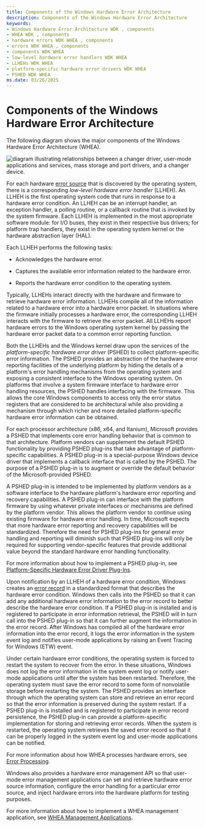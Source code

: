 ```yaml
---
title: Components of the Windows Hardware Error Architecture
description: Components of the Windows Hardware Error Architecture
keywords:
- Windows Hardware Error Architecture WDK , components
- WHEA WDK , components
- hardware errors WDK WHEA , components
- errors WDK WHEA , components
- components WDK WHEA
- low-level hardware error handlers WDK WHEA
- LLHEHs WDK WHEA
- platform-specific hardware error drivers WDK WHEA
- PSHED WDK WHEA
ms.date: 03/26/2025
---
```


# Components of the Windows Hardware Error Architecture


The following diagram shows the major components of the Windows Hardware Error Architecture (WHEA).

![diagram illustrating relationships between a changer driver, user-mode applications and services, mass storage and port drivers, and a changer device.](images/wheaarch.gif)

For each hardware [error source](hardware-errors-and-error-sources.md) that is discovered by the operating system, there is a corresponding *low-level hardware error handler* (LLHEH). An LLHEH is the first operating system code that runs in response to a hardware error condition. An LLHEH can be an interrupt handler, an exception handler, a polling routine, or a callback routine that is invoked by the system firmware. Each LLHEH is implemented in the most appropriate software module: for I/O buses, they exist in their respective bus drivers; for platform trap handlers, they exist in the operating system kernel or the hardware abstraction layer (HAL).

Each LLHEH performs the following tasks:

-   Acknowledges the hardware error.

-   Captures the available error information related to the hardware error.

-   Reports the hardware error condition to the operating system.

Typically, LLHEHs interact directly with the hardware and firmware to retrieve hardware error information. LLHEHs compile all of the information related to a hardware error into a hardware error packet. In situations where the firmware initially processes a hardware error, the corresponding LLHEH interacts with the firmware to retrieve the error packet. All LLHEHs report hardware errors to the Windows operating system kernel by passing the hardware error packet data to a common error reporting function.

Both the LLHEHs and the Windows kernel draw upon the services of the *platform-specific hardware error driver* (PSHED) to collect platform-specific error information. The PSHED provides an abstraction of the hardware error reporting facilities of the underlying platform by hiding the details of a platform's error handling mechanisms from the operating system and exposing a consistent interface to the Windows operating system. On platforms that involve a system firmware interface to hardware error handling resources, the PSHED handles interfacing with the firmware. This allows the core Windows components to access only the error status registers that are considered to be architectural while also providing a mechanism through which richer and more detailed platform-specific hardware error information can be obtained.

For each processor architecture (x86, x64, and Itanium), Microsoft provides a PSHED that implements core error handling behavior that is common to that architecture. Platform vendors can supplement the default PSHED functionality by providing PSHED plug-ins that take advantage of platform-specific capabilities. A PSHED plug-in is a special-purpose Windows device driver that implements a callback interface that is called by the PSHED. The purpose of a PSHED plug-in is to augment or override the default behavior of the Microsoft-provided PSHED.

A PSHED plug-in is intended to be implemented by platform vendors as a software interface to the hardware platform's hardware error reporting and recovery capabilities. A PSHED plug-in can interface with the platform firmware by using whatever private interfaces or mechanisms are defined by the platform vendor. This allows the platform vendor to continue using existing firmware for hardware error handling. In time, Microsoft expects that more hardware error reporting and recovery capabilities will be standardized. Therefore the need for PSHED plug-ins for general error handling and reporting will diminish such that PSHED plug-ins will only be required for supporting vendor-specific features that provide additional value beyond the standard hardware error handling functionality.

For more information about how to implement a PSHED plug-in, see [Platform-Specific Hardware Error Driver Plug-Ins](platform-specific-hardware-error-driver-plug-ins2.md).

Upon notification by an LLHEH of a hardware error condition, Windows creates an [error record](error-records.md) in a standardized format that describes the hardware error condition. Windows then calls into the PSHED so that it can add any additional hardware error information to the error record to better describe the hardware error condition. If a PSHED plug-in is installed and is registered to participate in error information retrieval, the PSHED will in turn call into the PSHED plug-in so that it can further augment the information in the error record. After Windows has compiled all of the hardware error information into the error record, it logs the error information in the system event log and notifies user-mode applications by raising an Event Tracing for Windows (ETW) event.

Under certain hardware error conditions, the operating system is forced to restart the system to recover from the error. In these situations, Windows does not log the error information in the system event log or notify user-mode applications until after the system has been restarted. Therefore, the operating system must save the error record to some form of nonvolatile storage before restarting the system. The PSHED provides an interface through which the operating system can store and retrieve an error record so that the error information is preserved during the system restart. If a PSHED plug-in is installed and is registered to participate in error record persistence, the PSHED plug-in can provide a platform-specific implementation for storing and retrieving error records. When the system is restarted, the operating system retrieves the saved error record so that it can be properly logged in the system event log and user-mode applications can be notified.

For more information about how WHEA processes hardware errors, see [Error Processing](error-processing.md).

Windows also provides a hardware error management API so that user-mode error management applications can set and retrieve hardware error source information, configure the error handling for a particular error source, and inject hardware errors into the hardware platform for testing purposes.

For more information about how to implement a WHEA management application, see [WHEA Management Applications](whea-management-applications.md).

 

 




